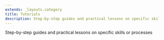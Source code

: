 ```yaml
---
extends: _layouts.category
title: Tutorials
description: Step-by-step guides and practical lessons on specific skills or processes
---
```


Step-by-step guides and practical lessons on specific skills or processes